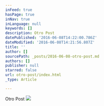 ```yaml
---
inFeed: true
hasPage: true
inNav: true
inLanguage: null
keywords: []
description: Otro Post
datePublished: '2016-06-08T14:22:00.786Z'
dateModified: '2016-06-08T14:21:56.807Z'
title: ''
author: []
sourcePath: _posts/2016-06-08-otro-post.md
authors: []
publisher: null
starred: false
url: otro-post/index.html
_type: Article

---
```

Otro Post
![](https://the-grid-user-content.s3-us-west-2.amazonaws.com/90302059-268b-4939-bf44-863280ca39c6.jpg)